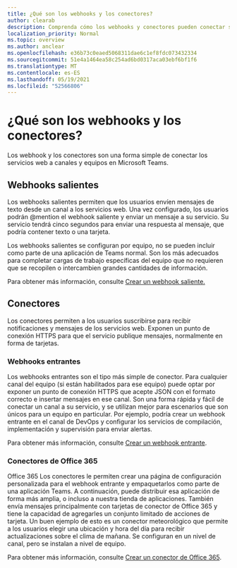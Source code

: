 ```yaml
---
title: ¿Qué son los webhooks y los conectores?
author: clearab
description: Comprenda cómo los webhooks y conectores pueden conectar sus servicios web al cliente Teams.
localization_priority: Normal
ms.topic: overview
ms.author: anclear
ms.openlocfilehash: e36b73c0eaed5068311dae6c1ef8fdc073432334
ms.sourcegitcommit: 51e4a1464ea58c254ad6bd0317aca03ebf6bf1f6
ms.translationtype: MT
ms.contentlocale: es-ES
ms.lasthandoff: 05/19/2021
ms.locfileid: "52566806"
---
```

# <a name="what-are-webhooks-and-connectors"></a>¿Qué son los webhooks y los conectores?

Los webhook y los conectores son una forma simple de conectar los servicios web a canales y equipos en Microsoft Teams. 

## <a name="outgoing-webhooks"></a>Webhooks salientes

Los webhooks salientes permiten que los usuarios envíen mensajes de texto desde un canal a los servicios web. Una vez configurado, los usuarios podrán @mention el webhook saliente y enviar un mensaje a su servicio. Su servicio tendrá cinco segundos para enviar una respuesta al mensaje, que podría contener texto o una tarjeta.

Los webhooks salientes se configuran por equipo, no se pueden incluir como parte de una aplicación de Teams normal. Son los más adecuados para completar cargas de trabajo específicas del equipo que no requieren que se recopilen o intercambien grandes cantidades de información.

Para obtener más información, consulte [Crear un webhook saliente.](~/webhooks-and-connectors/how-to/add-outgoing-webhook.md)

## <a name="connectors"></a>Conectores

Los conectores permiten a los usuarios suscribirse para recibir notificaciones y mensajes de los servicios web. Exponen un punto de conexión HTTPS para que el servicio publique mensajes, normalmente en forma de tarjetas.

### <a name="incoming-webhooks"></a>Webhooks entrantes

Los webhooks entrantes son el tipo más simple de conector. Para cualquier canal del equipo (si están habilitados para ese equipo) puede optar por exponer un punto de conexión HTTPS que acepte JSON con el formato correcto e insertar mensajes en ese canal. Son una forma rápida y fácil de conectar un canal a su servicio, y se utilizan mejor para escenarios que son únicos para un equipo en particular. Por ejemplo, podría crear un webhook entrante en el canal de DevOps y configurar los servicios de compilación, implementación y supervisión para enviar alertas.

Para obtener más información, consulte [Crear un webhook entrante](~/webhooks-and-connectors/how-to/add-incoming-webhook.md).

### <a name="office-365-connectors"></a>Conectores de Office 365

Office 365 Los conectores le permiten crear una página de configuración personalizada para el webhook entrante y empaquetarlos como parte de una aplicación Teams. A continuación, puede distribuir esa aplicación de forma más amplia, o incluso a nuestra tienda de aplicaciones. También envía mensajes principalmente con tarjetas de conector de Office 365 y tiene la capacidad de agregarles un conjunto limitado de acciones de tarjeta. Un buen ejemplo de esto es un conector meteorológico que permite a los usuarios elegir una ubicación y hora del día para recibir actualizaciones sobre el clima de mañana. Se configuran en un nivel de canal, pero se instalan a nivel de equipo.

Para obtener más información, consulte [Crear un conector de Office 365](~/webhooks-and-connectors/how-to/connectors-creating.md).
